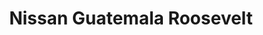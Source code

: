 ---
title: "Nissan Guatemala Roosevelt"
url: /zona-3-mixco/nissan-guatemala-roosevelt/
shop: Autohaus
---